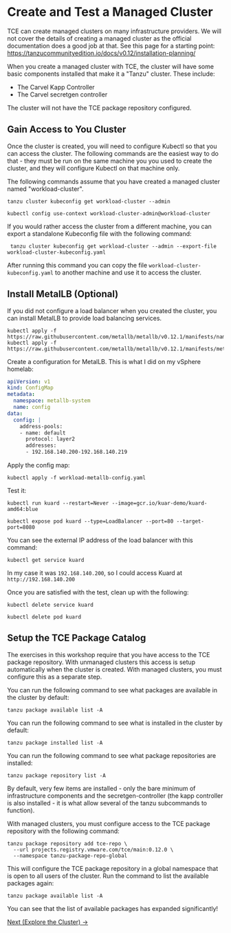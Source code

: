 # Create and Test a Managed Cluster

TCE can create managed clusters on many infrastructure providers. We will not cover the details
of creating a managed cluster as the official documentation does a good job at that. See this page for
a starting point: https://tanzucommunityedition.io/docs/v0.12/installation-planning/ 

When you create a managed cluster with TCE, the cluster will have some basic components installed that make
it a "Tanzu" cluster. These include:

- The Carvel Kapp Controller
- The Carvel secretgen controller

The cluster will not have the TCE package repository configured.

## Gain Access to You Cluster

Once the cluster is created, you will need to configure Kubectl so that you can access the cluster.
The following commands are the easiest way to do that - they must be run on the same machine you
you used to create the cluster, and they will configure Kubectl on that machine only.

The following commands assume that you have created a managed cluster named "workload-cluster".

```shell
tanzu cluster kubeconfig get workload-cluster --admin
```

```shell
kubectl config use-context workload-cluster-admin@workload-cluster
```

If you would rather access the cluster from a different machine, you can export a standalone
Kubeconfig file with the following command:

```shell
 tanzu cluster kubeconfig get workload-cluster --admin --export-file workload-cluster-kubeconfig.yaml
 ```

 After running this command you can copy the file `workload-cluster-kubeconfig.yaml` to another
 machine and use it to access the cluster.

 ## Install MetalLB (Optional)

 If you did not configure a load balancer when you created the cluster, you can install MetalLB
 to provide load balancing services.

```shell
kubectl apply -f https://raw.githubusercontent.com/metallb/metallb/v0.12.1/manifests/namespace.yaml
kubectl apply -f https://raw.githubusercontent.com/metallb/metallb/v0.12.1/manifests/metallb.yaml
```

Create a configuration for MetalLB. This is what I did on my vSphere homelab:

```yaml
apiVersion: v1
kind: ConfigMap
metadata:
  namespace: metallb-system
  name: config
data:
  config: |
    address-pools:
    - name: default
      protocol: layer2
      addresses:
      - 192.168.140.200-192.168.140.219
```

Apply the config map:

```shell
kubectl apply -f workload-metallb-config.yaml
```

Test it:

```shell
kubectl run kuard --restart=Never --image=gcr.io/kuar-demo/kuard-amd64:blue

kubectl expose pod kuard --type=LoadBalancer --port=80 --target-port=8080
```

You can see the external IP address of the load balancer with this command:

```shell
kubectl get service kuard
```

In my case it was `192.168.140.200`, so I could access Kuard at `http://192.168.140.200`

Once you are satisfied with the test, clean up with the following:

```shell
kubectl delete service kuard

kubectl delete pod kuard
```

## Setup the TCE Package Catalog

The exercises in this workshop require that you have access to the TCE package repository.
With unmanaged clusters this access is setup automatically when the cluster is created.
With managed clusters, you must configure this as a separate step.

You can run the following command to see what packages are available in the cluster by default:

```shell
tanzu package available list -A
```

You can run the following command to see what is installed in the cluster by default:

```shell
tanzu package installed list -A
```

You can run the following command to see what package repositories are installed:

```shell
tanzu package repository list -A
```

By default, very few items are installed - only the bare minimum of infrastructure components and the
secretgen-controller (the kapp controller is also installed - it is what allow several of the tanzu subcommands
to function).

With managed clusters, you must configure access to the TCE package repository with the following command:

```shell
tanzu package repository add tce-repo \
  --url projects.registry.vmware.com/tce/main:0.12.0 \
  --namespace tanzu-package-repo-global
```

This will configure the TCE package repository in a global namespace that is open to all users of the cluster.
Run the command to list the available packages again:

```shell
tanzu package available list -A
```

You can see that the list of available packages has expanded significantly!

[Next (Explore the Cluster) -&gt;](../02-explore-the-cluster/README.md)

